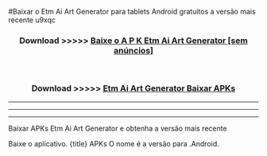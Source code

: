 #Baixar o Etm Ai Art Generator   para tablets Android gratuitos a versão mais recente u9xqc


<div align="center">
<h3>Download >>>>> <a href="https://pt-web.web.app/?pt= Etm Ai Art Generator ">Baixe o A P K Etm Ai Art Generator  [sem anúncios]</a></h3><br>

<h3>Download >>>>> <a href="https://pt-web.web.app/?pt= Etm Ai Art Generator ">Etm Ai Art Generator  Baixar APKs</a></h3>
</div>

----------------------------------------------------------

----------------------------------------------------------

----------------------------------------------------------

Baixar APKs Etm Ai Art Generator  e obtenha a versão mais recente

Baixe o aplicativo. {title} APKs O nome é a versão para .Android.


